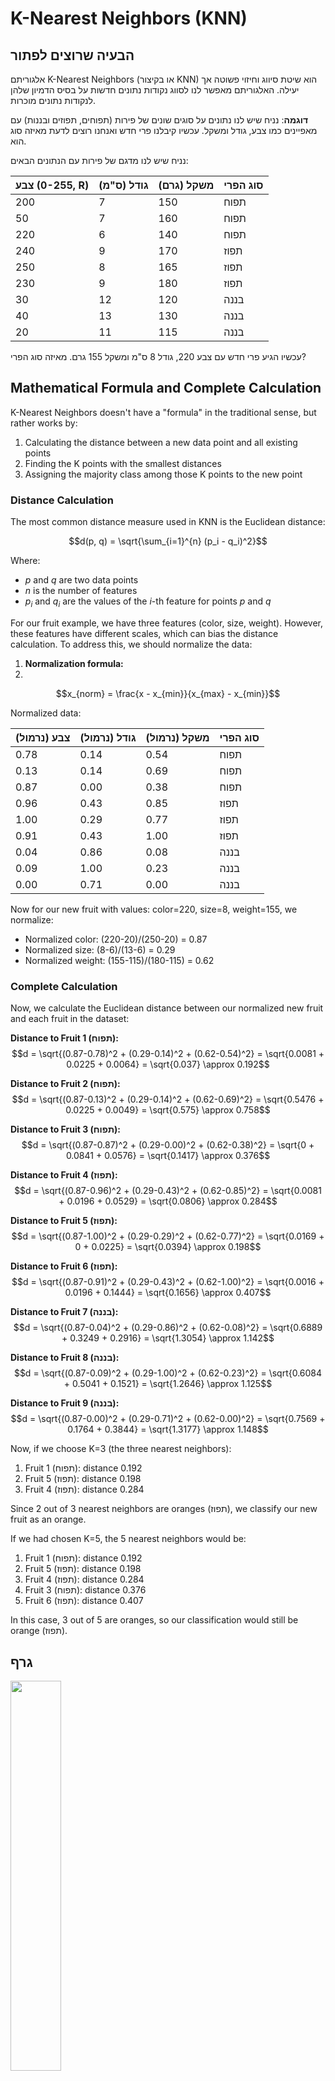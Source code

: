 # K-Nearest Neighbors (KNN)

## הבעיה שרוצים לפתור

אלגוריתם K-Nearest Neighbors (או בקיצור KNN) הוא שיטת סיווג וחיזוי פשוטה אך יעילה. האלגוריתם מאפשר לנו לסווג נקודות נתונים חדשות על בסיס הדמיון שלהן לנקודות נתונים מוכרות.

**דוגמה**: נניח שיש לנו נתונים על סוגים שונים של פירות (תפוחים, תפוזים ובננות) עם מאפיינים כמו צבע, גודל ומשקל. עכשיו קיבלנו פרי חדש ואנחנו רוצים לדעת מאיזה סוג הוא.

נניח שיש לנו מדגם של פירות עם הנתונים הבאים:

| צבע (0-255, R) | גודל (ס"מ) | משקל (גרם) | סוג הפרי |
|----------------|------------|------------|----------|
| 200            | 7          | 150        | תפוח     |
| 50             | 7          | 160        | תפוח     |
| 220            | 6          | 140        | תפוח     |
| 240            | 9          | 170        | תפוז     |
| 250            | 8          | 165        | תפוז     |
| 230            | 9          | 180        | תפוז     |
| 30             | 12         | 120        | בננה     |
| 40             | 13         | 130        | בננה     |
| 20             | 11         | 115        | בננה     |

עכשיו הגיע פרי חדש עם צבע 220, גודל 8 ס"מ ומשקל 155 גרם. מאיזה סוג הפרי?

## Mathematical Formula and Complete Calculation

K-Nearest Neighbors doesn't have a "formula" in the traditional sense, but rather works by:
1. Calculating the distance between a new data point and all existing points
2. Finding the K points with the smallest distances
3. Assigning the majority class among those K points to the new point

### Distance Calculation

The most common distance measure used in KNN is the Euclidean distance:

$$d(p, q) = \sqrt{\sum_{i=1}^{n} (p_i - q_i)^2}$$

Where:
- $p$ and $q$ are two data points
- $n$ is the number of features
- $p_i$ and $q_i$ are the values of the $i$-th feature for points $p$ and $q$

For our fruit example, we have three features (color, size, weight). However, these features have different scales, which can bias the distance calculation. To address this, we should normalize the data:

1. **Normalization formula:**
2. 
$$x_{norm} = \frac{x - x_{min}}{x_{max} - x_{min}}$$

Normalized data:

| צבע (נרמול) | גודל (נרמול) | משקל (נרמול) | סוג הפרי |
|-------------|--------------|--------------|----------|
| 0.78        | 0.14         | 0.54         | תפוח     |
| 0.13        | 0.14         | 0.69         | תפוח     |
| 0.87        | 0.00         | 0.38         | תפוח     |
| 0.96        | 0.43         | 0.85         | תפוז     |
| 1.00        | 0.29         | 0.77         | תפוז     |
| 0.91        | 0.43         | 1.00         | תפוז     |
| 0.04        | 0.86         | 0.08         | בננה     |
| 0.09        | 1.00         | 0.23         | בננה     |
| 0.00        | 0.71         | 0.00         | בננה     |

Now for our new fruit with values: color=220, size=8, weight=155, we normalize:
- Normalized color: (220-20)/(250-20) = 0.87
- Normalized size: (8-6)/(13-6) = 0.29
- Normalized weight: (155-115)/(180-115) = 0.62

### Complete Calculation

Now, we calculate the Euclidean distance between our normalized new fruit and each fruit in the dataset:

**Distance to Fruit 1 (תפוח):**
$$d = \sqrt{(0.87-0.78)^2 + (0.29-0.14)^2 + (0.62-0.54)^2} = \sqrt{0.0081 + 0.0225 + 0.0064} = \sqrt{0.037} \approx 0.192$$

**Distance to Fruit 2 (תפוח):**
$$d = \sqrt{(0.87-0.13)^2 + (0.29-0.14)^2 + (0.62-0.69)^2} = \sqrt{0.5476 + 0.0225 + 0.0049} = \sqrt{0.575} \approx 0.758$$

**Distance to Fruit 3 (תפוח):**
$$d = \sqrt{(0.87-0.87)^2 + (0.29-0.00)^2 + (0.62-0.38)^2} = \sqrt{0 + 0.0841 + 0.0576} = \sqrt{0.1417} \approx 0.376$$

**Distance to Fruit 4 (תפוז):**
$$d = \sqrt{(0.87-0.96)^2 + (0.29-0.43)^2 + (0.62-0.85)^2} = \sqrt{0.0081 + 0.0196 + 0.0529} = \sqrt{0.0806} \approx 0.284$$

**Distance to Fruit 5 (תפוז):**
$$d = \sqrt{(0.87-1.00)^2 + (0.29-0.29)^2 + (0.62-0.77)^2} = \sqrt{0.0169 + 0 + 0.0225} = \sqrt{0.0394} \approx 0.198$$

**Distance to Fruit 6 (תפוז):**
$$d = \sqrt{(0.87-0.91)^2 + (0.29-0.43)^2 + (0.62-1.00)^2} = \sqrt{0.0016 + 0.0196 + 0.1444} = \sqrt{0.1656} \approx 0.407$$

**Distance to Fruit 7 (בננה):**
$$d = \sqrt{(0.87-0.04)^2 + (0.29-0.86)^2 + (0.62-0.08)^2} = \sqrt{0.6889 + 0.3249 + 0.2916} = \sqrt{1.3054} \approx 1.142$$

**Distance to Fruit 8 (בננה):**
$$d = \sqrt{(0.87-0.09)^2 + (0.29-1.00)^2 + (0.62-0.23)^2} = \sqrt{0.6084 + 0.5041 + 0.1521} = \sqrt{1.2646} \approx 1.125$$

**Distance to Fruit 9 (בננה):**
$$d = \sqrt{(0.87-0.00)^2 + (0.29-0.71)^2 + (0.62-0.00)^2} = \sqrt{0.7569 + 0.1764 + 0.3844} = \sqrt{1.3177} \approx 1.148$$

Now, if we choose K=3 (the three nearest neighbors):
1. Fruit 1 (תפוח): distance 0.192
2. Fruit 5 (תפוז): distance 0.198
3. Fruit 4 (תפוז): distance 0.284

Since 2 out of 3 nearest neighbors are oranges (תפוז), we classify our new fruit as an orange.

If we had chosen K=5, the 5 nearest neighbors would be:
1. Fruit 1 (תפוח): distance 0.192
2. Fruit 5 (תפוז): distance 0.198
3. Fruit 4 (תפוז): distance 0.284
4. Fruit 3 (תפוח): distance 0.376
5. Fruit 6 (תפוז): distance 0.407

In this case, 3 out of 5 are oranges, so our classification would still be orange (תפוז).

## גרף

<img src="knn1.png" style="width:40%;"/>

בגרף זה אנו רואים ויזואליזציה דו-ממדית של נתוני הפירות, כאשר הנקודה הכחולה מסמנת את הפרי החדש, והמעגל מסמן את K=3 השכנים הקרובים ביותר. רוב השכנים מסווגים כתפוזים, ולכן הפרי החדש מסווג כתפוז.

## קוד פייטון

הנה קוד פייטון ליישום אלגוריתם KNN:

```python
import numpy as np
import matplotlib.pyplot as plt
from sklearn.neighbors import KNeighborsClassifier
from sklearn.preprocessing import MinMaxScaler
from sklearn.model_selection import train_test_split
from sklearn.metrics import accuracy_score, classification_report

# נתוני פירות
colors = np.array([200, 50, 220, 240, 250, 230, 30, 40, 20])
sizes = np.array([7, 7, 6, 9, 8, 9, 12, 13, 11])
weights = np.array([150, 160, 140, 170, 165, 180, 120, 130, 115])
fruit_types = np.array(['apple', 'apple', 'apple', 'orange', 'orange', 'orange', 'banana', 'banana', 'banana'])

# יצירת מסד נתונים
X = np.column_stack((colors, sizes, weights))
y = fruit_types

# תקנון הנתונים
scaler = MinMaxScaler()
X_scaled = scaler.fit_transform(X)

# אימון המודל
k = 3  # מספר השכנים
model = KNeighborsClassifier(n_neighbors=k)
model.fit(X_scaled, y)

# פרי חדש לחיזוי
new_fruit = np.array([[220, 8, 155]])
new_fruit_scaled = scaler.transform(new_fruit)
prediction = model.predict(new_fruit_scaled)
probabilities = model.predict_proba(new_fruit_scaled)

# הדפסת תוצאות
print(f"חיזוי: הפרי החדש הוא {prediction[0]}")

# הדפסת ההסתברויות (אם המודל תומך בכך)
class_names = model.classes_
print("\nהסתברויות:")
for cls, prob in zip(class_names, probabilities[0]):
    print(f"{cls}: {prob:.2f}")

# ויזואליזציה (שימוש ב-2 מאפיינים ראשונים לצורך פשטות)
plt.figure(figsize=(10, 6))

# נרמול של הנתונים לויזואליזציה
colors_norm = (colors - colors.min()) / (colors.max() - colors.min())
sizes_norm = (sizes - sizes.min()) / (sizes.max() - sizes.min())

# סימון נקודות הנתונים
for i, fruit_type in enumerate(fruit_types):
    if fruit_type == 'apple':
        plt.scatter(colors_norm[i], sizes_norm[i], color='red', label='תפוח' if i == 0 else "")
    elif fruit_type == 'orange':
        plt.scatter(colors_norm[i], sizes_norm[i], color='orange', label='תפוז' if i == 3 else "")
    else:
        plt.scatter(colors_norm[i], sizes_norm[i], color='yellow', label='בננה' if i == 6 else "")

# סימון הפרי החדש
new_color_norm = (new_fruit[0][0] - colors.min()) / (colors.max() - colors.min())
new_size_norm = (new_fruit[0][1] - sizes.min()) / (sizes.max() - sizes.min())
plt.scatter(new_color_norm, new_size_norm, color='blue', marker='*', s=200, label='פרי חדש')

# מציאת השכנים הקרובים ביותר
distances = []
for i in range(len(X_scaled)):
    dist = np.sqrt(np.sum((X_scaled[i] - new_fruit_scaled[0])**2))
    distances.append((dist, i))

# מיון המרחקים וקבלת k השכנים הקרובים ביותר
distances.sort()
nearest_neighbors = [distances[i][1] for i in range(k)]

# ציור מעגל סביב השכנים הקרובים ביותר
plt.gca().add_patch(plt.Circle((new_color_norm, new_size_norm), 0.3, fill=False, color='blue', linestyle='--', alpha=0.5))

# עיצוב הגרף
plt.title('KNN Classification - Fruits')
plt.xlabel('צבע (מנורמל)')
plt.ylabel('גודל (מנורמל)')
plt.grid(True)
plt.legend()
plt.show()

# הדגמת השפעת ערך K
k_values = range(1, 9, 2)  # ערכי K שונים לבדיקה
plt.figure(figsize=(10, 6))

for i, k in enumerate(k_values):
    model = KNeighborsClassifier(n_neighbors=k)
    model.fit(X_scaled, y)
    
    # יצירת רשת של נקודות לויזואליזציה
    h = 0.02  # גודל הצעד ברשת
    x_min, x_max = X_scaled[:, 0].min() - 0.1, X_scaled[:, 0].max() + 0.1
    y_min, y_max = X_scaled[:, 1].min() - 0.1, X_scaled[:, 1].max() + 0.1
    xx, yy = np.meshgrid(np.arange(x_min, x_max, h), np.arange(y_min, y_max, h))
    
    # חיזוי עבור כל נקודה ברשת
    Z = model.predict(np.c_[xx.ravel(), yy.ravel(), np.ones(xx.ravel().shape) * 0.5])  # ערך קבוע עבור משקל
    Z = np.array([1 if z == 'apple' else (2 if z == 'orange' else 3) for z in Z])
    Z = Z.reshape(xx.shape)
    
    # יצירת תת-גרף
    plt.subplot(1, len(k_values), i + 1)
    plt.contourf(xx, yy, Z, alpha=0.3)
    
    # הוספת נקודות הנתונים
    for j, fruit_type in enumerate(fruit_types):
        marker = 'o' if fruit_type == 'apple' else ('^' if fruit_type == 'orange' else 's')
        plt.scatter(X_scaled[j, 0], X_scaled[j, 1], c=('red' if fruit_type == 'apple' else ('orange' if fruit_type == 'orange' else 'yellow')), marker=marker)
    
    plt.title(f'K = {k}')
    plt.xlabel('צבע (מנורמל)')
    plt.ylabel('גודל (מנורמל)' if i == 0 else '')

plt.tight_layout()
plt.show()
```

## דוגמת הרצה

כאשר נריץ את הקוד, נקבל:

```
חיזוי: הפרי החדש הוא orange

הסתברויות:
apple: 0.33
banana: 0.00
orange: 0.67
```

ותוצג תמונה של גרף עם סיווג הפירות, והחיזוי שלנו (הפרי החדש) מסומן בכוכב כחול:

<img src="knn2.png" style="width:60%" />

על פי המודל שלנו, הפרי החדש מסווג כתפוז (orange) עם הסתברות של 67%, מכיוון שמתוך שלושת השכנים הקרובים ביותר, שניים מהם הם תפוזים.

### יתרונות KNN:
1. פשוט ליישום וקל להבנה
2. אין צורך בהנחות על צורת הנתונים
3. יעיל לנתונים עם גבולות החלטה מורכבים
4. ניתן להשתמש גם למשימות רגרסיה וגם למשימות סיווג

### חסרונות KNN:
1. איטי בזמן חיזוי על מאגרי נתונים גדולים
2. דורש תקנון נתונים זהיר
3. רגיש לנתונים חריגים ורעש
4. דורש בחירה מושכלת של ערך K
5. צורך זיכרון גבוה שכן צריך לשמור את כל נתוני האימון

### נקודות חשובות בבחירת K:
1. K קטן: רגיש יותר לרעש אבל יכול לזהות דפוסים מקומיים
2. K גדול: יותר יציב אבל עלול להחמיץ דפוסים מקומיים
3. מומלץ לבחור K אי-זוגי כדי למנוע תיקו בהצבעת הרוב
4. בדרך כלל K = √n (שורש מספר הדוגמאות) היא נקודת התחלה טובה

## תרגיל

**תרגיל**: חברת אשראי רוצה לנבא האם לקוח יחזיר הלוואה בהתבסס על נתונים היסטוריים. הנה הנתונים:

| גיל   | הכנסה שנתית (אלפי ₪) | ותק אשראי (שנים) | החזיר הלוואה? |
|-------|---------------------|-----------------|--------------|
| 22    | 60                  | 1               | לא           |
| 25    | 75                  | 2               | לא           |
| 30    | 80                  | 3               | כן           |
| 35    | 120                 | 5               | כן           |
| 42    | 150                 | 8               | כן           |
| 50    | 110                 | 10              | כן           |
| 23    | 95                  | 1               | לא           |
| 28    | 90                  | 2               | לא           |
| 33    | 105                 | 4               | כן           |
| 48    | 135                 | 9               | כן           |

1. תקנן את הנתונים באמצעות נרמול Min-Max
2. השתמש באלגוריתם KNN עם K=3 לניבוי האם לקוח חדש בגיל 27, עם הכנסה שנתית של 95 אלפי ₪ וותק אשראי של 3 שנים, יחזיר את ההלוואה שלו.
3. חשב את המרחק האוקלידי מהלקוח החדש לכל אחד מהלקוחות במאגר הנתונים ומצא את 3 השכנים הקרובים ביותר.
4. מהי תחזית המודל שלך? הסבר את הסיבה.
